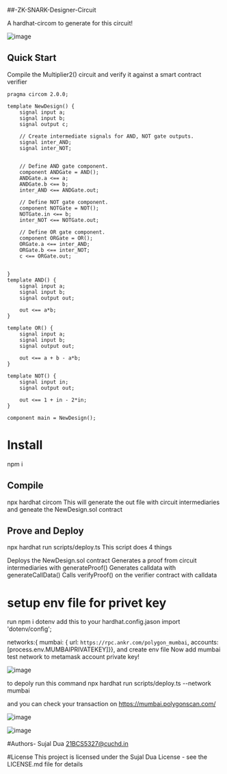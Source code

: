 ##-ZK-SNARK-Designer-Circuit

A hardhat-circom  to generate for this circuit!

![image](https://github.com/0Sujal/-ZK-SNARK-Designer-Circuit/assets/90201074/37d8bf38-c8c0-457b-9180-86ed493dbda6)

## Quick Start
Compile the Multiplier2() circuit and verify it against a smart contract verifier

```
pragma circom 2.0.0;

template NewDesign() {
    signal input a;
    signal input b;
    signal output c;

    // Create intermediate signals for AND, NOT gate outputs.
    signal inter_AND;
    signal inter_NOT;


    // Define AND gate component.
    component ANDGate = AND();
    ANDGate.a <== a;
    ANDGate.b <== b;
    inter_AND <== ANDGate.out;

    // Define NOT gate component.
    component NOTGate = NOT();
    NOTGate.in <== b;
    inter_NOT <== NOTGate.out;

    // Define OR gate component.
    component ORGate = OR();
    ORGate.a <== inter_AND;
    ORGate.b <== inter_NOT;
    c <== ORGate.out;

    
}
template AND() {
    signal input a;
    signal input b;
    signal output out;

    out <== a*b;
}

template OR() {
    signal input a;
    signal input b;
    signal output out;

    out <== a + b - a*b;
}

template NOT() {
    signal input in;
    signal output out;

    out <== 1 + in - 2*in;
}

component main = NewDesign();
```

# Install
npm i

## Compile
npx hardhat circom   This will generate the out file with circuit intermediaries and geneate the NewDesign.sol contract

## Prove and Deploy
npx hardhat run scripts/deploy.ts This script does 4 things

Deploys the NewDesign.sol contract
Generates a proof from circuit intermediaries with generateProof()
Generates calldata with generateCallData()
Calls verifyProof() on the verifier contract with calldata
# setup env file for privet key 
  run  npm i dotenv
  add this to your hardhat.config.jason 
  import 'dotenv/config';
  
   networks:{
  mumbai: {
    url: `https://rpc.ankr.com/polygon_mumbai`,
    accounts: [process.env.MUMBAIPRIVATEKEY]}},
    and create env file 
 Now  add mumbai test network to metamask account private key!  

 ![image](https://github.com/0Sujal/-ZK-SNARK-Designer-Circuit/assets/90201074/63a18f84-063d-4b05-8a6f-3a5684033ba7)
  
 to depoly run this command 
 npx hardhat run scripts/deploy.ts --network mumbai
 
 and you can check your transaction on https://mumbai.polygonscan.com/ 

 ![image](https://github.com/0Sujal/-ZK-SNARK-Designer-Circuit/assets/90201074/254ca899-fe7e-4046-8daa-924d7d028115)

  ![image](https://github.com/0Sujal/-ZK-SNARK-Designer-Circuit/assets/90201074/bc228319-a45d-48d8-a06c-7b9c73d24829)

 
#Authors- Sujal Dua 21BCS5327@cuchd.in

#License This project is licensed under the Sujal Dua License - see the LICENSE.md file for details
